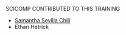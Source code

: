 SCICOMP CONTRIBUTED TO THIS TRAINING
- [Samantha Sevilla Chill](www.github.com/slsevilla)
- Ethan Hetrick
